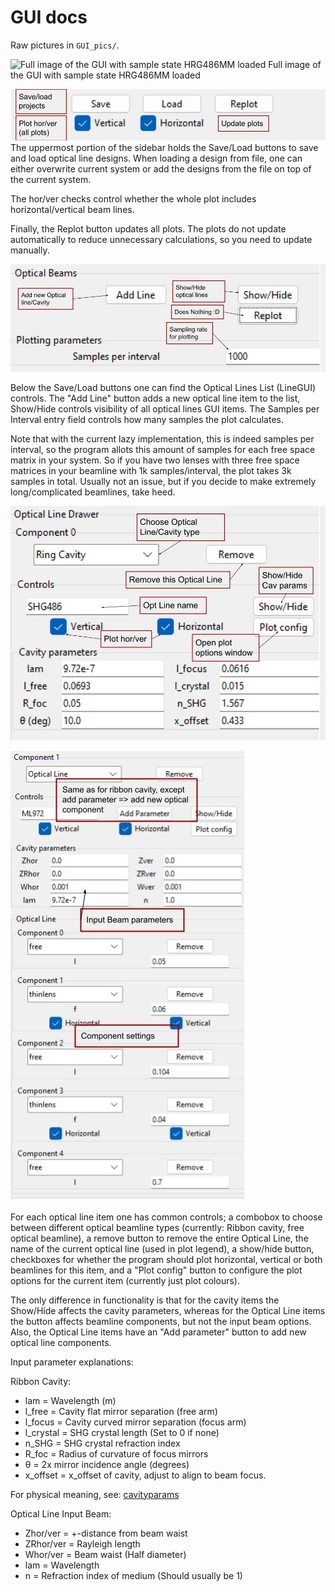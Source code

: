 # GUI docs

Raw pictures in `GUI_pics/`.

![Full image of the GUI with sample state HRG486MM loaded](GUI_pics/FullGUI.png)
Full image of the GUI with sample state HRG486MM loaded

![SaveLoad](GUI_pics/SaveLoad.jpg)
The uppermost portion of the sidebar holds the Save/Load buttons to save and load optical line designs. When loading a design from file, one can either overwrite current system or add the designs from the file on top of the current system.

The hor/ver checks control whether the whole plot includes horizontal/vertical beam lines.

Finally, the Replot button updates all plots. The plots do not update automatically to reduce unnecessary calculations, so you need to update manually.

![LinesList](GUI_pics/LinesList.jpg)

Below the Save/Load buttons one can find the Optical Lines List (LineGUI) controls. The "Add Line" button adds a new optical line item to the list, Show/Hide controls visibility of all optical lines GUI items. The Samples per Interval entry field controls how many samples the plot calculates. 

Note that with the current lazy implementation, this is indeed samples per interval, so the program allots this amount of samples for each free space matrix in your system. So if you have two lenses with three free space matrices in your beamline with 1k samples/interval, the plot takes 3k samples in total. Usually not an issue, but if you decide to make extremely long/complicated beamlines, take heed.

![RingCav](GUI_pics/RingCav.jpg)

![OptLine](GUI_pics/OptLine.jpg)

For each optical line item one has common controls; a combobox to choose between different optical beamline types (currently: Ribbon cavity, free optical beamline), a remove button to remove the entire Optical Line, the name of the current optical line (used in plot legend), a show/hide button, checkboxes for whether the program should plot horizontal, vertical or both beamlines for this item, and a "Plot config" button to configure the plot options for the current item (currently just plot colours).

The only difference in functionality is that for the cavity items the Show/Hide affects the cavity parameters, whereas for the Optical Line items the button affects beamline components, but not the input beam options. Also, the Optical Line items have an "Add parameter" button to add new optical line components.

Input parameter explanations:

Ribbon Cavity:
- lam = Wavelength (m)
- l_free = Cavity flat mirror separation (free arm)
- l_focus = Cavity curved mirror separation (focus arm)
- l_crystal = SHG crystal length (Set to 0 if none)
- n_SHG = SHG crystal refraction index
- R_foc = Radius of curvature of focus mirrors
- θ = 2x mirror incidence angle (degrees)
- x_offset = x_offset of cavity, adjust to align to beam focus.

For physical meaning, see:
[cavityparams](GUI_pics/cavity_params.jpg)

Optical Line Input Beam:
- Zhor/ver = +-distance from beam waist
- ZRhor/ver = Rayleigh length
- Whor/ver = Beam waist (Half diameter)
- lam = Wavelength
- n = Refraction index of medium (Should usually be 1) 